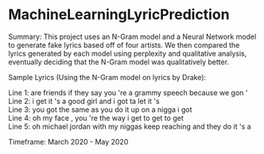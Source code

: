 # MachineLearningLyricPrediction

Summary: This project uses an N-Gram model and a Neural Network model to generate fake lyrics based off of four artists. We then compared the lyrics generated by each model using perplexity and qualitative analysis, eventually deciding that the N-Gram model was qualitatively better.

Sample Lyrics (Using the N-Gram model on lyrics by Drake):

Line 1: are friends if they say you 're a grammy speech because we gon '<br>
Line 2: i get it 's a good girl and i got ta let it 's<br>
Line 3: you got the same as you do it up on a nigga i got<br>
Line 4: oh my face , you 're the way i get to get to get<br>
Line 5: oh michael jordan with my niggas keep reaching and they do it 's a<br>

Timeframe: March 2020 - May 2020
